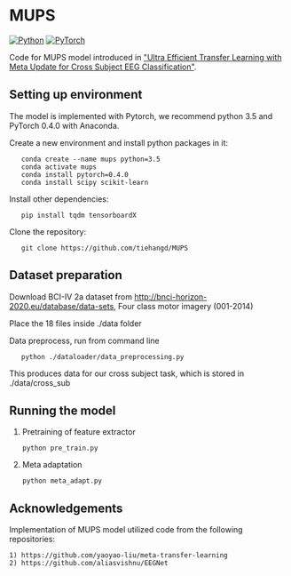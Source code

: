 # MUPS
[![Python](https://img.shields.io/badge/python-3.5-blue.svg)](https://www.python.org/)
[![PyTorch](https://img.shields.io/badge/pytorch-0.4.0-%237732a8)](https://github.com/y2l/meta-transfer-learning/tree/master/pytorch)

Code for MUPS model introduced in ["Ultra Efficient Transfer Learning with Meta Update for Cross Subject EEG Classification"](https://arxiv.org/pdf/2003.06113.pdf).


## Setting up environment

   The model is implemented with Pytorch, we recommend python 3.5 and PyTorch 0.4.0 with Anaconda.
   
   Create a new environment and install python packages in it:
   
       conda create --name mups python=3.5
       conda activate mups
       conda install pytorch=0.4.0
       conda install scipy scikit-learn
   
   Install other dependencies:
   
       pip install tqdm tensorboardX
       
   Clone the repository:
   
       git clone https://github.com/tiehangd/MUPS
       
## Dataset preparation

   Download BCI-IV 2a dataset from http://bnci-horizon-2020.eu/database/data-sets, Four class motor imagery (001-2014)
   
   Place the 18 files inside ./data folder
   
   Data preprocess, run from command line
   
       python ./dataloader/data_preprocessing.py
   
   This produces data for our cross subject task, which is stored in ./data/cross_sub
   
## Running the model
   1) Pretraining of feature extractor
   
          python pre_train.py
     
   2) Meta adaptation 
   
          python meta_adapt.py
      
## Acknowledgements

  Implementation of MUPS model utilized code from the following repositories:
    
    1) https://github.com/yaoyao-liu/meta-transfer-learning
    2) https://github.com/aliasvishnu/EEGNet
      
      
      
      
      
     
   
   
   


